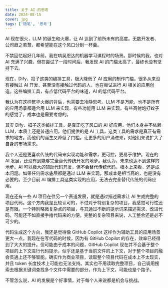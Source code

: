 ```yaml
---
title: 关于 AI 的思考
date: 2024-08-15
cover: jpg
tags: ['随笔', '思考']
---
```


AI 现在很火，LLM 的诞生和火爆，让 AI 达到了前所未有的高度。无数开发者、公司趋之若鹜，都希望能在这个风口分到一杯羹。

不禁回忆起好几年前，我在啃吴恩达的机器学习课程时的场景。那时候的我，也对 AI 充满了兴趣，但在尝试了一段时间后，我发现 AI 的门槛太高了，最终也没有坚持下去。

现在，Dify、扣子这类的编排工具，极大降低了 AI 应用的制作门槛。很多从来没有接触过 AI 开发、甚至没有接触过代码的人，也在尝试进行 AI 相关的应用创造。这些编排工具，有点低代码平台的味道，AI 的低代码平台。

我认为在这样繁华火爆的背后，也需要去冷静思考。LLM 不是万能，也不是所有的应用场景都适合用 LLM 来实现。有些功能用 LLM 来实现，有些高射炮打蚊子的感觉了，成本也是需要考虑的。

其实 Dify、扣子这类编排工具，是真正吃了风口的 AI 好应用。他们本身并不依赖 LLM，本质上还是普通应用。他们提供的是 AI 工具，这类工具的需求是真正有需求的地方。而他们的诞生又降低了门槛，让更多的用户涌进来，对他们来说扩大了自身的市场需求。

我个人还是更喜欢传统的代码来实现功能和需求，更可控，更易于维护。现在的 AI 发展，还没有到能够完全替代传统开发的地步。我认为，未来也达不到这样的地步。AI 可以极大的辅助代码开发，但不会替代传统代码。根本上来看，还是成本问题。如果任何需求底层都是通过 LLM 来实现，那成本是相当高的，也是没有必要的。至少目前 AI 编排工具这类实现的应用，无法去完全替代传统的代码应用。

现在还有一些 AI 项目在往另一个赛道发展，就是通过描述需求让 AI 生成完整的项目代码。这个方向我是比较认可的，不过对于特别复杂的项目，我感觉可行性还是有限。一个特别略微复杂点的项目，与其通过不断的提示词来描述需求、改进代码，可能还不如直接手撸代码来的方便。完整的复杂项目来说，人工整合还是必不可少的。

代码生成这个方向，我还是觉得像 GitHub Copilot 这样作为辅助工具的应用场景更大一点。我现在在写代码的时候，因为有 GitHub Copilot 的存在，效率已经得到了大大的提升。但可能由于成本的问题，GitHub Copilot 现在并不会基于整个项目的上下文进行代码提示，似乎还是基于当前文件的上下文，对于整个项目的融会贯通上还不够智能。确实作为商业项目，读取整个项目代码在成本上不太现实，并且 token 长度技术上可能也无法支持。其实也不用读取完整项目，自己调用搜索去根据关键词查找多个文件中需要的部分，作为上下文，可能也是个路子。

不管怎么说，AI 的发展是个好事情，对于每个人来说都是机会与挑战。
